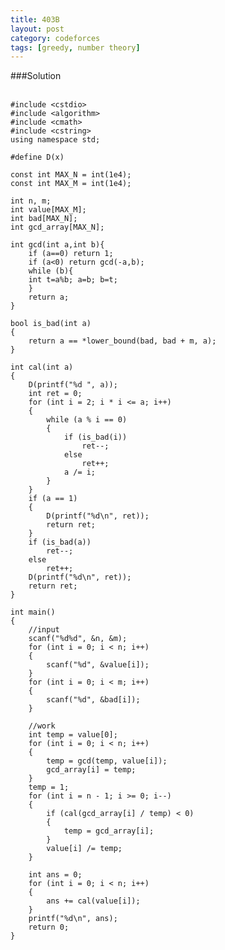```yaml
---
title: 403B
layout: post
category: codeforces
tags: [greedy, number theory]
---
```



###Solution  
<br/>

	#include <cstdio>
	#include <algorithm>
	#include <cmath>
	#include <cstring>
	using namespace std;

	#define D(x) 

	const int MAX_N = int(1e4);
	const int MAX_M = int(1e4);

	int n, m;
	int value[MAX_M];
	int bad[MAX_N];
	int gcd_array[MAX_N];

	int gcd(int a,int b){
	    if (a==0) return 1;
	    if (a<0) return gcd(-a,b);
	    while (b){
		int t=a%b; a=b; b=t;
	    }
	    return a;
	}

	bool is_bad(int a)
	{
		return a == *lower_bound(bad, bad + m, a);
	}

	int cal(int a)
	{
		D(printf("%d ", a));
		int ret = 0;
		for (int i = 2; i * i <= a; i++)
		{
			while (a % i == 0)
			{
				if (is_bad(i))
					ret--;
				else
					ret++;
				a /= i;
			}
		}
		if (a == 1)
		{
			D(printf("%d\n", ret));
			return ret;
		}
		if (is_bad(a))
			ret--;
		else
			ret++;
		D(printf("%d\n", ret));
		return ret;
	}

	int main()
	{
		//input
		scanf("%d%d", &n, &m);
		for (int i = 0; i < n; i++)
		{
			scanf("%d", &value[i]);
		}
		for (int i = 0; i < m; i++)
		{
			scanf("%d", &bad[i]);
		}

		//work
		int temp = value[0];
		for (int i = 0; i < n; i++)
		{
			temp = gcd(temp, value[i]);
			gcd_array[i] = temp;
		}
		temp = 1;
		for (int i = n - 1; i >= 0; i--)
		{
			if (cal(gcd_array[i] / temp) < 0)
			{
				temp = gcd_array[i];
			}
			value[i] /= temp;
		}

		int ans = 0;
		for (int i = 0; i < n; i++)
		{
			ans += cal(value[i]);
		}
		printf("%d\n", ans);
		return 0;
	}

